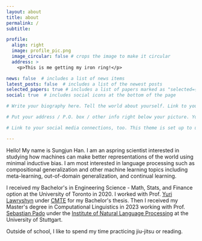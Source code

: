 ```yaml
---
layout: about
title: about
permalink: /
subtitle: 

profile:
  align: right
  image: profile_pic.png
  image_circular: false # crops the image to make it circular
  address: >
    <p>This is me getting my iron ring!</p>

news: false  # includes a list of news items
latest_posts: false  # includes a list of the newest posts
selected_papers: true # includes a list of papers marked as "selected={true}"
social: true  # includes social icons at the bottom of the page

# Write your biography here. Tell the world about yourself. Link to your favorite [subreddit](http://reddit.com). You can put a picture in, too. The code is already in, just name your picture `prof_pic.jpg` and put it in the `img/` folder.

# Put your address / P.O. box / other info right below your picture. You can also disable any of these elements by editing `profile` property of the YAML header of your `_pages/about.md`. Edit `_bibliography/papers.bib` and Jekyll will render your [publications page](/al-folio/publications/) automatically.

# Link to your social media connections, too. This theme is set up to use [Font Awesome icons](http://fortawesome.github.io/Font-Awesome/) and [Academicons](https://jpswalsh.github.io/academicons/), like the ones below. Add your Facebook, Twitter, LinkedIn, Google Scholar, or just disable all of them.

---
```

Hello! My name is Sungjun Han. I am an aspring scientist interested in studying how machines can make better representations of the world using minimal inductive bias. I am most interested in language processing such as compositional generalization and other machine learning topics including meta-learning, out-of-domain generalization, and continual learning.  

I received my Bachelor's in Engineering Science - Math, Stats, and Finance option at the University of Toronto in 2020. I worked with Prof. [Yuri Lawryshyn](https://www.labs.chem-eng.utoronto.ca/lawryshyn/) under [CMTE](https://www.cmte.utoronto.ca) for my Bachelor's thesis. Then I received my Master's degree in Computational Linguistics in 2023 working with Prof. [Sebastian Pado](https://nlpado.de/~sebastian/) under the [Institute of Natural Language Processing](https://www.ims.uni-stuttgart.de/en/institute/) at the University of Stuttgart. 

Outside of school, I like to spend my time practicing jiu-jitsu or reading.

